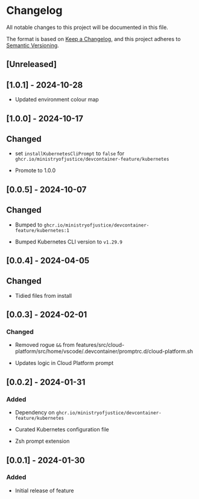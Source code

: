 <!-- markdownlint-disable MD003 MD024 -->

# Changelog

All notable changes to this project will be documented in this file.

The format is based on [Keep a Changelog](https://keepachangelog.com/en/1.0.0/),
and this project adheres to [Semantic Versioning](https://semver.org/spec/v2.0.0.html).

## [Unreleased]

## [1.0.1] - 2024-10-28

- Updated environment colour map

## [1.0.0] - 2024-10-17

## Changed

- set `installKubernetesCliPrompt` to `false` for `ghcr.io/ministryofjustice/devcontainer-feature/kubernetes`

- Promote to 1.0.0

## [0.0.5] - 2024-10-07

## Changed

- Bumped to `ghcr.io/ministryofjustice/devcontainer-feature/kubernetes:1`

- Bumped Kubernetes CLI version to `v1.29.9`

## [0.0.4] - 2024-04-05

## Changed

- Tidied files from install

## [0.0.3] - 2024-02-01

### Changed

- Removed rogue `&&` from features/src/cloud-platform/src/home/vscode/.devcontainer/promptrc.d/cloud-platform.sh

- Updates logic in Cloud Platform prompt

## [0.0.2] - 2024-01-31

### Added

- Dependency on `ghcr.io/ministryofjustice/devcontainer-feature/kubernetes`

- Curated Kubernetes configuration file

- Zsh prompt extension

## [0.0.1] - 2024-01-30

### Added

- Initial release of feature
